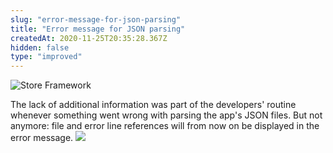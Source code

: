 ```yaml
---
slug: "error-message-for-json-parsing"
title: "Error message for JSON parsing"
createdAt: 2020-11-25T20:35:28.367Z
hidden: false
type: "improved"
---
```


![Store Framework](https://img.shields.io/badge/-Store%20Framework-red)

The lack of additional information was part of the developers' routine whenever something went wrong with parsing the app's JSON files. But not anymore: file and error line references will from now on be displayed in the error message.
![](https://cdn.jsdelivr.net/gh/vtexdocs/dev-portal-content@readme-docs/docs/release-notes/6c36de5-error-message-json-parsing_12.png)
